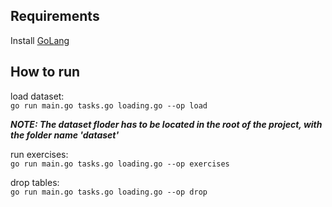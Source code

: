 ## Requirements

Install [GoLang](https://golang.org/)

## How to run

load dataset: <br>
`go run main.go tasks.go loading.go --op load` <br>

***NOTE: The dataset floder has to be located in the root of the project, with the folder name 'dataset'***

run exercises: <br>
`go run main.go tasks.go loading.go --op exercises` <br>

drop tables: <br>
`go run main.go tasks.go loading.go --op drop` <br>